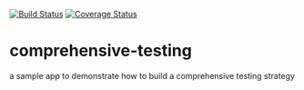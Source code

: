 [![Build Status](https://travis-ci.org/vincent-fuchs/comprehensive-testing.svg?branch=master)](https://travis-ci.org/vincent-fuchs/comprehensive-testing) [![Coverage Status](https://coveralls.io/repos/github/paul58914080/comprehensive-testing/badge.svg?branch=master)](https://coveralls.io/github/paul58914080/comprehensive-testing?branch=master)


# comprehensive-testing
a sample app to demonstrate how to build a comprehensive testing strategy
